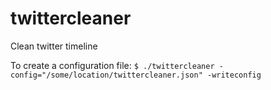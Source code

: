 twittercleaner
==============

Clean twitter timeline


To create a configuration file:
`$ ./twittercleaner -config="/some/location/twittercleaner.json" -writeconfig`


